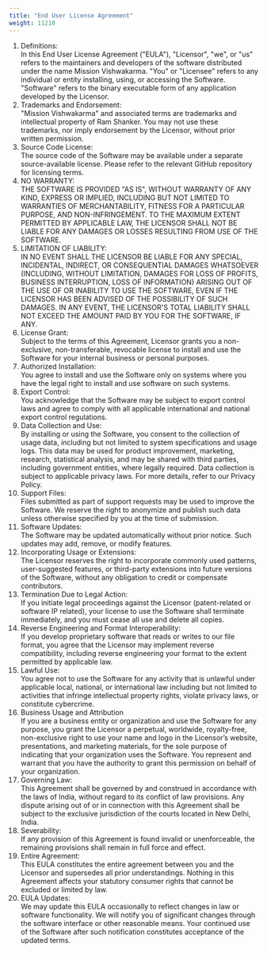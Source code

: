 ```yaml
---
title: "End User License Agreement"
weight: 11210
---
```


1. Definitions:  
In this End User License Agreement ("EULA"), "Licensor", "we", or "us" refers to the maintainers and developers of the software distributed under the name Mission Vishwakarma. "You" or "Licensee" refers to any individual or entity installing, using, or accessing the Software. "Software" refers to the binary executable form of any application developed by the Licensor.
2. Trademarks and Endorsement:  
"Mission Vishwakarma" and associated terms are trademarks and intellectual property of Ram Shanker. You may not use these trademarks, nor imply endorsement by the Licensor, without prior written permission.
3. Source Code License:  
The source code of the Software may be available under a separate source-available license. Please refer to the relevant GitHub repository for licensing terms.
4. NO WARRANTY:  
THE SOFTWARE IS PROVIDED "AS IS", WITHOUT WARRANTY OF ANY KIND, EXPRESS OR IMPLIED, INCLUDING BUT NOT LIMITED TO WARRANTIES OF MERCHANTABILITY, FITNESS FOR A PARTICULAR PURPOSE, AND NON-INFRINGEMENT. TO THE MAXIMUM EXTENT PERMITTED BY APPLICABLE LAW, THE LICENSOR SHALL NOT BE LIABLE FOR ANY DAMAGES OR LOSSES RESULTING FROM USE OF THE SOFTWARE.
5. LIMITATION OF LIABILITY:  
IN NO EVENT SHALL THE LICENSOR BE LIABLE FOR ANY SPECIAL, INCIDENTAL, INDIRECT, OR CONSEQUENTIAL DAMAGES WHATSOEVER (INCLUDING, WITHOUT LIMITATION, DAMAGES FOR LOSS OF PROFITS, BUSINESS INTERRUPTION, LOSS OF INFORMATION) ARISING OUT OF THE USE OF OR INABILITY TO USE THE SOFTWARE, EVEN IF THE LICENSOR HAS BEEN ADVISED OF THE POSSIBILITY OF SUCH DAMAGES. IN ANY EVENT, THE LICENSOR'S TOTAL LIABILITY SHALL NOT EXCEED THE AMOUNT PAID BY YOU FOR THE SOFTWARE, IF ANY.
6. License Grant:  
Subject to the terms of this Agreement, Licensor grants you a non-exclusive, non-transferable, revocable license to install and use the Software for your internal business or personal purposes.
7. Authorized Installation:  
You agree to install and use the Software only on systems where you have the legal right to install and use software on such systems.
8. Export Control:  
You acknowledge that the Software may be subject to export control laws and agree to comply with all applicable international and national export control regulations.
9. Data Collection and Use:  
By installing or using the Software, you consent to the collection of usage data, including but not limited to system specifications and usage logs. This data may be used for product improvement, marketing, research, statistical analysis, and may be shared with third parties, including government entities, where legally required. Data collection is subject to applicable privacy laws. For more details, refer to our Privacy Policy.
10. Support Files:  
Files submitted as part of support requests may be used to improve the Software. We reserve the right to anonymize and publish such data unless otherwise specified by you at the time of submission.
11. Software Updates:  
The Software may be updated automatically without prior notice. Such updates may add, remove, or modify features.
12. Incorporating Usage or Extensions:  
The Licensor reserves the right to incorporate commonly used patterns, user-suggested features, or third-party extensions into future versions of the Software, without any obligation to credit or compensate contributors.
13. Termination Due to Legal Action:  
If you initiate legal proceedings against the Licensor (patent-related or software IP related), your license to use the Software shall terminate immediately, and you must cease all use and delete all copies.
14. Reverse Engineering and Format Interoperability:  
If you develop proprietary software that reads or writes to our file format, you agree that the Licensor may implement reverse compatibility, including reverse engineering your format to the extent permitted by applicable law.
15. Lawful Use:  
You agree not to use the Software for any activity that is unlawful under applicable local, national, or international law including but not limited to activities that infringe intellectual property rights, violate privacy laws, or constitute cybercrime.
16. Business Usage and Attribution  
If you are a business entity or organization and use the Software for any purpose, you grant the Licensor a perpetual, worldwide, royalty-free, non-exclusive right to use your name and logo in the Licensor’s website, presentations, and marketing materials, for the sole purpose of indicating that your organization uses the Software. You represent and warrant that you have the authority to grant this permission on behalf of your organization.
17. Governing Law:  
This Agreement shall be governed by and construed in accordance with the laws of India, without regard to its conflict of law provisions. Any dispute arising out of or in connection with this Agreement shall be subject to the exclusive jurisdiction of the courts located in New Delhi, India.
18. Severability:  
If any provision of this Agreement is found invalid or unenforceable, the remaining provisions shall remain in full force and effect.
19. Entire Agreement:  
This EULA constitutes the entire agreement between you and the Licensor and supersedes all prior understandings. Nothing in this Agreement affects your statutory consumer rights that cannot be excluded or limited by law.
20. EULA Updates:  
We may update this EULA occasionally to reflect changes in law or software functionality. We will notify you of significant changes through the software interface or other reasonable means. Your continued use of the Software after such notification constitutes acceptance of the updated terms.
